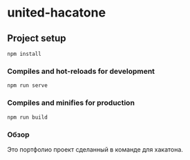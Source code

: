 # united-hacatone

## Project setup
```
npm install
```

### Compiles and hot-reloads for development
```
npm run serve
```

### Compiles and minifies for production
```
npm run build
```

### Обзор

Это портфолио проект сделанный в команде для хакатона.
